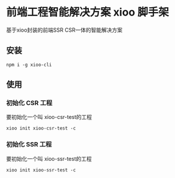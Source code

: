 # 前端工程智能解决方案 xioo 脚手架

基于xioo封装的前端SSR CSR一体的智能解决方案

## 安装

```shell
npm i -g xioo-cli
```

## 使用

### 初始化 CSR 工程

要初始化一个叫 xioo-csr-test的工程

```shell
xioo init xioo-csr-test -c
```

### 初始化 SSR 工程

要初始化一个叫 xioo-ssr-test的工程

```shell
xioo init xioo-ssr-test -c
```

